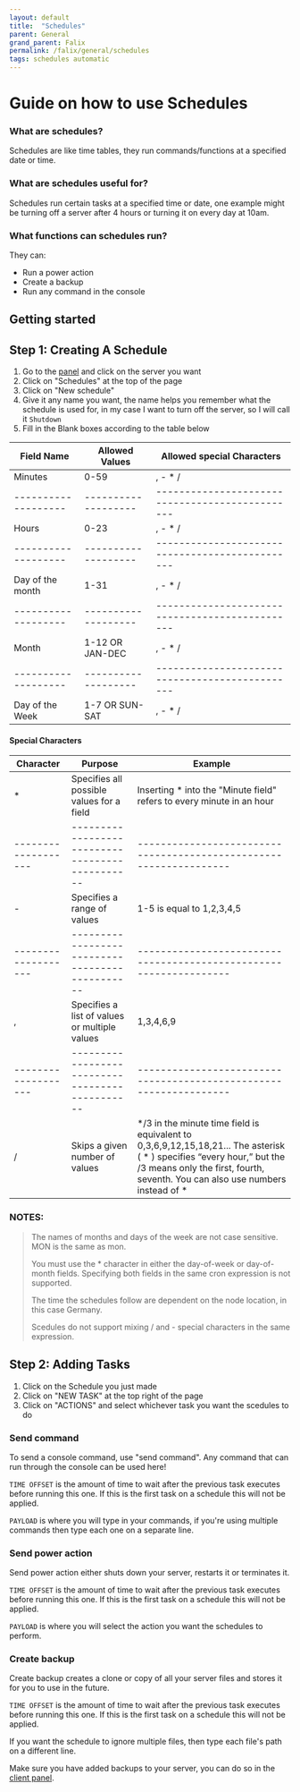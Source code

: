 ```yaml
---
layout: default
title:  "Schedules"
parent: General
grand_parent: Falix
permalink: /falix/general/schedules
tags: schedules automatic
---
```


# Guide on how to use Schedules

### What are schedules?
Schedules are like time tables, they run commands/functions at a specified date or time.

### What are schedules useful for? 
Schedules run certain tasks at a specified time or date, one example might be turning off a server after 4 hours or turning it on every day at 10am.

### What functions can schedules run?
They can:

+ Run a power action
+ Create a backup
+ Run any command in the console



## Getting started
## Step 1: Creating A Schedule

1. Go to the [panel](https://panel.falixnodes.net) and click on the server you want
2. Click on "Schedules" at the top of the page
3. Click on "New schedule" 
4. Give it any name you want, the name helps you remember what the schedule is used for, in my case I want to turn off the server, so I will call it `Shutdown`
5. Fill in the Blank boxes according to the table below

|Field Name         |Allowed Values     |Allowed special Characters                     |
|-------------------|-------------------|-----------------------------------------------|
|Minutes            |0-59               |, - * /                                        |
|-------------------|-------------------|-----------------------------------------------|
|Hours              |0-23               |, - * /                                        |
|-------------------|-------------------|-----------------------------------------------|
|Day of the month   |1-31               |, - * /                                        |
|-------------------|-------------------|-----------------------------------------------|
|Month              |1-12 OR JAN-DEC    |, - * /                                        |
|-------------------|-------------------|-----------------------------------------------|
|Day of the Week    |1-7  OR SUN-SAT    |, - * /                                        |


#### Special Characters

|Character          |Purpose                                        |Example                                                           |
|-------------------|-----------------------------------------------|------------------------------------------------------------------|
| *                 |Specifies all possible values for a field      |Inserting * into the "Minute field" refers to every minute in an hour |
|-------------------|-----------------------------------------------|------------------------------------------------------------------|
| -                 |Specifies a range of values                    |1-5 is equal to 1,2,3,4,5                                         |
|-------------------|-----------------------------------------------|------------------------------------------------------------------|
| ,                 |Specifies a list of values or multiple values  |1,3,4,6,9                                                         |
|-------------------|-----------------------------------------------|------------------------------------------------------------------|
| /                 |Skips a given number of values                 |*/3 in the minute time field is equivalent to 0,3,6,9,12,15,18,21... The asterisk ( * ) specifies “every hour,” but the /3 means only the first, fourth, seventh. You can also use numbers instead of *         |


### NOTES:
> The names of months and days of the week are not case sensitive. MON is the same as mon. 
>
> You must use the * character in either the day-of-week or day-of-month fields. Specifying both fields in the same cron expression is not supported.
>
> The time the schedules follow are dependent on the node location, in this case Germany.
>
> Scedules do not support mixing / and - special characters in the same expression.


## Step 2: Adding Tasks

1. Click on the Schedule you just made
2. Click on "NEW TASK" at the top right of the page
3. Click on "ACTIONS" and select whichever task you want the scedules to do


### Send command
To send a console command, use "send command". Any command that can run through the console can be used here!

`TIME OFFSET` is the amount of time to wait after the previous task executes before running this one. If this is the first task on a schedule this will not be applied.

`PAYLOAD` is where you will type in your commands, if you're using multiple commands then type each one on a separate line.



### Send power action
Send power action either shuts down your server, restarts it or terminates it.

`TIME OFFSET` is the amount of time to wait after the previous task executes before running this one. If this is the first task on a schedule this will not be applied.

`PAYLOAD` is where you will select the action you want the schedules to perform.

### Create backup
Create backup creates a clone or copy of all your server files and stores it for you to use in the future.

`TIME OFFSET` is the amount of time to wait after the previous task executes before running this one. If this is the first task on a schedule this will not be applied.

If you want the schedule to ignore multiple files, then type each file's path on a different line.

Make sure you have added backups to your server, you can do so in the [client panel](https://client.falixnodes.net).
